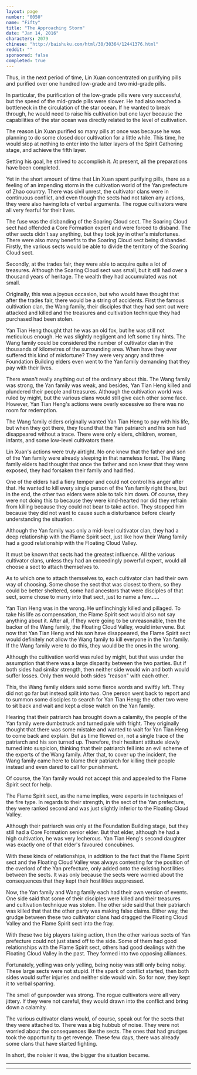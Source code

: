 ```yaml
---
layout: page
number: "0050"
name: "Fifty"
title: "The Approaching Storm"
date: "Jan 14, 2016"
characters: 2079
chinese: "http://baishuku.com/html/30/30364/12441376.html"
reddit: ""
sponsored: false
completed: true
---
```


Thus, in the next period of time, Lin Xuan concentrated on purifying pills and purified over one hundred low-grade and two mid-grade pills.

In particular, the purification of the low-grade pills were very successful, but the speed of the mid-grade pills were slower. He had also reached a bottleneck in the circulation of the star ocean. If he wanted to break through, he would need to raise his cultivation but one layer because the capabilities of the star ocean was directly related to the level of cultivation.

The reason Lin Xuan purified so many pills at once was because he was planning to do some closed door cultivation for a little while. This time, he would stop at nothing to enter into the latter layers of the Spirit Gathering stage, and achieve the fifth layer.

Setting his goal, he strived to accomplish it. At present, all the preparations have been completed.

Yet in the short amount of time that Lin Xuan spent purifying pills, there as a feeling of an impending storm in the cultivation world of the Yan prefecture of Zhao country. There was civil unrest, the cultivator clans were in continuous conflict, and even though the sects had not taken any actions, they were also having lots of verbal arguments. The rogue cultivators were all very fearful for their lives.

The fuse was the disbanding of the Soaring Cloud sect. The Soaring Cloud sect had offended a Core Formation expert and were forced to disband. The other sects didn't say anything, but they took joy in other's misfortunes. There were also many benefits to the Soaring Cloud sect being disbanded. Firstly, the various sects would be able to divide the territory of the Soaring Cloud sect.

Secondly, at the trades fair, they were able to acquire quite a lot of treasures. Although the Soaring Cloud sect was small, but it still had over a thousand years of heritage. The wealth they had accumulated was not small.

Originally, this was a joyous occasion, but who would have thought that after the trades fair, there would be a string of accidents. First the famous cultivation clan, the Wang family, their disciples that they had sent out were attacked and killed and the treasures and cultivation technique they had purchased had been stolen.

Yan Tian Heng thought that he was an old fox, but he was still not meticulous enough. He was slightly negligent and left some tiny hints. The Wang family could be considered the number of cultivator clan in the thousands of kilometres of the surrounding area. When have they ever suffered this kind of misfortune? They were very angry and three Foundation Building elders even went to the Yan family demanding that they pay with their lives.

There wasn't really anything out of the ordinary about this. The Wang family was strong, the Yan family was weak, and besides, Yan Tian Heng killed and plundered their people and treasures. Although the cultivation world was ruled by might, but the various clans would still give each other some face. However, Yan Tian Heng's actions were overly excessive so there was no room for redemption.

The Wang family elders originally wanted Yan Tian Heng to pay with his life, but when they got there, they found that the Yan patriarch and his son had disappeared without a trace. There were only elders, children, women, infants, and some low-level cultivators there.

Lin Xuan's actions were truly airtight. No one knew that the father and son of the Yan family were already sleeping in that nameless forest. The Wang family elders had thought that once the father and son knew that they were exposed, they had forsaken their family and had fled.

One of the elders had a fiery temper and could not control his anger after that. He wanted to kill every single person of the Yan family right there, but in the end, the other two elders were able to talk him down. Of course, they were not doing this to because they were kind-hearted nor did they refrain from killing because they could not bear to take action. They stopped him because they did not want to cause such a disturbance before clearly understanding the situation.

Although the Yan family was only a mid-level cultivator clan, they had a deep relationship with the Flame Spirit sect, just like how their Wang family had a good relationship with the Floating Cloud Valley.

It must be known that sects had the greatest influence. All the various cultivator clans, unless they had an exceedingly powerful expert, would all choose a sect to attach themselves to.

As to which one to attach themselves to, each cultivator clan had their own way of choosing. Some chose the sect that was closest to them, so they could be better sheltered, some had ancestors that were disciples of that sect, some chose to marry into that sect, just to name a few......

Yan Tian Heng was in the wrong. He unflinchingly killed and pillaged. To take his life as compensation, the Flame Spirit sect would also not say anything about it. After all, if they were going to be unreasonable, then the backer of the Wang family, the Floating Cloud Valley, would intervene. But now that Yan Tian Heng and his son have disappeared, the Flame Spirit sect would definitely not allow the Wang family to kill everyone in the Yan family. If the Wang family were to do this, they would be the ones in the wrong.

Although the cultivation world was ruled by might, but that was under the assumption that there was a large disparity between the two parties. But if both sides had similar strength, then neither side would win and both would suffer losses. Only then would both sides "reason" with each other.

This, the Wang family elders said some fierce words and swiftly left. They did not go far but instead split into two. One person went back to report and to summon some disciples to search for Yan Tian Heng; the other two were to sit back and wait and kept a close watch on the Yan family.

Hearing that their patriarch has brought down a calamity, the people of the Yan family were dumbstruck and turned pale with fright. They originally thought that there was some mistake and wanted to wait for Yan Tian Heng to come back and explain. But as time flowed on, not a single trace of the patriarch and his son turned up. Therefore, their hesitant attitude slowly turned into suspicion, thinking that their patriarch fell into an evil scheme of the experts of the Wang family. After that, to cover up the incident, the Wang family came here to blame their patriarch for killing their people instead and even dared to call for punishment.

Of course, the Yan family would not accept this and appealed to the Flame Spirit sect for help.

The Flame Spirit sect, as the name implies, were experts in techniques of the fire type. In regards to their strength, in the sect of the Yan prefecture, they were ranked second and was just slightly inferior to the Floating Cloud Valley.

Although their patriarch was only at the Foundation Building stage, but they still had a Core Formation senior elder. But that elder, although he had a high cultivation, he was very lecherous. Yan Tian Heng's second daughter was exactly one of that elder's favoured concubines.

With these kinds of relationships, in addition to the fact that the Flame Spirit sect and the Floating Cloud Valley was always contesting for the position of the overlord of the Yan prefecture, only added onto the existing hostilities between the sects. It was only because the sects were worried about the consequences that they kept their hostilities suppressed.

Now, the Yan family and Wang family each had their own version of events. One side said that some of their disciples were killed and their treasures and cultivation technique was stolen. The other side said that their patriarch was killed that that the other party was making false claims. Either way, the grudge between these two cultivator clans had dragged the Floating Cloud Valley and the Flame Spirit sect into the fray.

With these two big players taking action, then the other various sects of Yan prefecture could not just stand off to the side. Some of them had good relationships with the Flame Spirit sect, others had good dealings with the Floating Cloud Valley in the past. They formed into two opposing alliances.

Fortunately, yelling was only yelling, being noisy was still only being noisy. These large sects were not stupid. If the spark of conflict started, then both sides would suffer injuries and neither side would win. So for now, they kept it to verbal sparring.

The smell of gunpowder was strong. The rogue cultivators were all very jittery. If they were not careful, they would drawn into the conflict and bring down a calamity.

The various cultivator clans would, of course, speak out for the sects that they were attached to. There was a big hubbub of noise. They were not worried about the consequences like the sects. The ones that had grudges took the opportunity to get revenge. These few days, there was already some clans that have started fighting.

In short, the noisier it was, the bigger the situation became.

- - -
- - -
